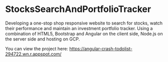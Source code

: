 # StocksSearchAndPortfolioTracker

Developing a one-stop shop responsive website to search for stocks, watch their performance and maintain an investment
portfolio tracker.
Using a combination of HTML5, Bootstrap and Angular on the client side, Node.js on the server side and hosting on GCP.

You can view the project here:
https://angular-crash-todolist-294722.wn.r.appspot.com/

